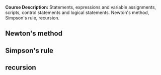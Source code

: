 **Course Description:** Statements, expressions and variable assignments, scripts, control statements and logical statements. Newton's method, Simpson's rule, recursion.
## Newton's method
## Simpson's rule
## recursion